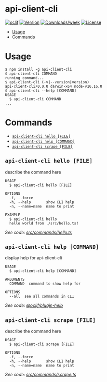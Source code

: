 api-client-cli
==============



[![oclif](https://img.shields.io/badge/cli-oclif-brightgreen.svg)](https://oclif.io)
[![Version](https://img.shields.io/npm/v/api-client-cli.svg)](https://npmjs.org/package/api-client-cli)
[![Downloads/week](https://img.shields.io/npm/dw/api-client-cli.svg)](https://npmjs.org/package/api-client-cli)
[![License](https://img.shields.io/npm/l/api-client-cli.svg)](https://github.com/meeshkan/api-client-cli/blob/master/package.json)

<!-- toc -->
* [Usage](#usage)
* [Commands](#commands)
<!-- tocstop -->
# Usage
<!-- usage -->
```sh-session
$ npm install -g api-client-cli
$ api-client-cli COMMAND
running command...
$ api-client-cli (-v|--version|version)
api-client-cli/0.0.0 darwin-x64 node-v10.16.0
$ api-client-cli --help [COMMAND]
USAGE
  $ api-client-cli COMMAND
...
```
<!-- usagestop -->
# Commands
<!-- commands -->
* [`api-client-cli hello [FILE]`](#api-client-cli-hello-file)
* [`api-client-cli help [COMMAND]`](#api-client-cli-help-command)
* [`api-client-cli scrape [FILE]`](#api-client-cli-scrape-file)

## `api-client-cli hello [FILE]`

describe the command here

```
USAGE
  $ api-client-cli hello [FILE]

OPTIONS
  -f, --force
  -h, --help       show CLI help
  -n, --name=name  name to print

EXAMPLE
  $ api-client-cli hello
  hello world from ./src/hello.ts!
```

_See code: [src/commands/hello.ts](https://github.com/meeshkan/api-client-cli/blob/v0.0.0/src/commands/hello.ts)_

## `api-client-cli help [COMMAND]`

display help for api-client-cli

```
USAGE
  $ api-client-cli help [COMMAND]

ARGUMENTS
  COMMAND  command to show help for

OPTIONS
  --all  see all commands in CLI
```

_See code: [@oclif/plugin-help](https://github.com/oclif/plugin-help/blob/v2.2.1/src/commands/help.ts)_

## `api-client-cli scrape [FILE]`

describe the command here

```
USAGE
  $ api-client-cli scrape [FILE]

OPTIONS
  -f, --force
  -h, --help       show CLI help
  -n, --name=name  name to print
```

_See code: [src/commands/scrape.ts](https://github.com/meeshkan/api-client-cli/blob/v0.0.0/src/commands/scrape.ts)_
<!-- commandsstop -->
